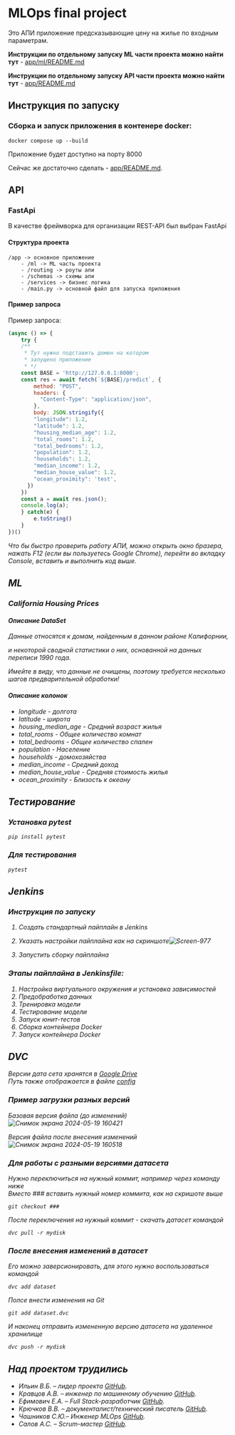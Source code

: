 # MLOps final project

Это АПИ приложение предсказывающие цену на жилье по входным параметрам.

**Инструкции по отдельному запуску ML части проекта можно найти тут** - [app/ml/README.md](./app/ml/README.md)

**Инструкции по отдельному запуску API части проекта можно найти тут** - [app/README.md](./app/README.md)

## Инструкция по запуску

### Сборка и запуск приложения в контенере docker:
```
docker compose up --build
```
Приложение будет доступно на порту 8000

Сейчас же достаточно сделать - [app/README.md](./app/README.md).

## API
### FastApi
В качестве фреймворка для организации REST-API был выбран FastApi 
#### Структура проекта
```
/app -> основное приложение
    - /ml -> ML часть проекта
    - /routing -> роуты апи
    - /schemas -> схемы апи
    - /services -> бизнес логика
    - /main.py -> основной файл для запуска приложения
```

#### Пример запроса
Пример запроса:
```js
(async () => {
    try {
    /**
     * Тут нужно подставить домен на котором
     * запущено приложение
     * */
    const BASE = 'http://127.0.0.1:8000';
    const res = await fetch(`${BASE}/predict`, {
        method: "POST",
        headers: {
          "Content-Type": "application/json",
        },
        body: JSON.stringify({
        "longitude": 1.2,
        "latitude": 1.2,
        "housing_median_age": 1.2,
        "total_rooms": 1.2,
        "total_bedrooms": 1.2,
        "population": 1.2,
        "households": 1.2,
        "median_income": 1.2,
        "median_house_value": 1.2,
        "ocean_proximity": 'test',
      })
    })
    const a = await res.json();
    console.log(a);
    } catch(e) {
        e.toString()
    }
})()
```
<i>Что бы быстро проверить работу АПИ, можно открыть окно
бразера, нажать F12 (если вы пользуетесь Google Chrome),
перейти во вкладку Console, вставить и выполнить код выше.<i>

## ML
### California Housing Prices
#### Описание DataSet
Данные относятся к домам, найденным в данном районе Калифорнии, 

и некоторой сводной статистики о них, основанной на данных переписи 1990 года. 

Имейте в виду, что данные не очищены, поэтому требуется несколько шагов предварительной обработки! 

#### Описание колонок

- longitude -  долгота
- latitude  - широта
- housing_median_age - Средний возраст жилья
- total_rooms - Общее количество комнат
- total_bedrooms - Общее количество спален
- population - Население
- households - домохозяйства
- median_income - Средний доход
- median_house_value - Средняя стоимость жилья
- ocean_proximity - Близость к океану

## Тестирование
### Установка pytest
```
pip install pytest
```
### Для тестирования 
```
pytest 
```
  
## Jenkins  
### Инструкция по запуску  
1. Создать стандартный пайплайн в Jenkins
2. Указать настройки пайплайна как на скриншоте![Screen-977](https://github.com/johnneon/URFUML2024_MLOps/assets/127988202/4e16d29d-9c6f-4934-90e7-1918d9969d9e)

3. Запустить сборку пайплайна

### Этапы пайплайна в Jenkinsfile:
1. Настройка виртуального окружения и установка зависимостей 
2. Предобработка данных
3. Тренировка модели
4. Тестирование модели
5. Запуск юнит-тестов
6. Сборка контейнера Docker
7. Запуск контейнера Docker
## DVC
Версии дата сета хранятся в [Google Drive](https://drive.google.com/drive/folders/1EWmKWhjIQ0AQOPBnS-vTie2MMtcNQFPI?usp=drive_link)  
Путь также отображается в файле [config](./.dvc/config)
### Пример загрузки разных версий
Базовая версия файла (до изменений)
![Снимок экрана 2024-05-19 160421](https://github.com/johnneon/URFUML2024_MLOps/assets/53440318/a0918b19-e614-4f8f-9e92-5c30fd7ca164)

Версия файла после внесения изменений
![Снимок экрана 2024-05-19 160518](https://github.com/johnneon/URFUML2024_MLOps/assets/53440318/ec7e0828-f03e-4615-b063-7241882a024e)

### Для работы с разными версиями датасета
Нужно переключиться на нужный коммит, например через команду ниже  
Вместо ### вставить нужный номер коммита, как на скришоте выше  
```
git checkout ###
```
После переключения на нужный коммит - скачать датасет командой
```
dvc pull -r mydisk
```
### После внесения изменений в датасет
Его можно заверсионировать, для этого нужно воспользоваться командой  
```
dvc add dataset
```
Полсе внести изменения на Git  
```
git add dataset.dvc
```
И наконец отправить измененную версию датасета на удаленное хранилище
```
dvc push -r mydisk
```


## Над проектом трудились

- Ильин В.Б. – лидер проекта [GitHub](https://github.com/Viktor-125142).
- Кравцов А.В. – инженер по машинному обучению [GitHub](https://github.com/Baddogel).
- Ефимович Е.А. – Full Stack-разработчик [GitHub](https://github.com/johnneon).
- Крючков В.В. – документалист/технический писатель [GitHub](https://github.com/Tifles).
- Чашников С.Ю.– Инженер MLOps [GitHub](https://github.com/SergeyChashnikov).
- Салов А.С. – Scrum-мастер [GitHub](https://github.com/TonyStranger404).
